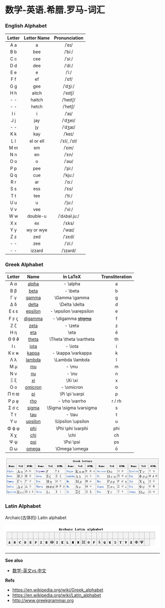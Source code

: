 数学-英语.希腊.罗马-词汇
========================


### English Alphabet

| Letter | Letter Name | Pronunciation |
| :---: | :---: | :---: |
| A a | a | /ˈeɪ/ |
| B b | bee | /ˈbiː/ |
| C c | cee | /ˈsiː/ |
| D d | dee | /ˈdiː/ |
| E e | e | /ˈiː/ |
| F f | ef | /ˈɛf/ |
| G g | gee | /ˈdʒiː/ |
| H h | aitch | /ˈeɪtʃ/ |
| - - | haitch | /ˈheɪtʃ/ |
| - - | hetch | /ˈhetʃ/ |
| I i | i | /ˈaɪ/ |
| J j | jay | /ˈdʒeɪ/ |
| - - | jy | /ˈdʒaɪ/ |
| K k | kay | /ˈkeɪ/ |
| L l | el or ell | /ˈɛl/, /ˈɛɫ/ |
| M m | em | /ˈɛm/ |
| N n | en | /ˈɛn/ |
| O o | o | /ˈəʊ/ |
| P p | pee | /ˈpiː/ |
| Q q | cue | /ˈkjuː/ |
| R r | ar | /ˈɑː/ |
| S s | ess | /ˈɛs/ |
| T t | tee | /ˈtiː/ |
| U u | u | /ˈjuː/ |
| V v | vee | /ˈviː/ |
| W w | double-u | /ˈdʌbəl.juː/ |
| X x | ex | /ˈɛks/ |
| Y y | wy or wye | /ˈwaɪ/ |
| Z z | zed | /ˈzɛd/ |
| - - | zee | /ˈziː/ |
| - - | izzard | /ˈɪzərd/ |



### Greek Alphabet

| Letter | Name | In LaTeX | Transliteration |
| :---: | :---: | :----: | :--------------: | 
| A α | [alpha][alpha] | - \alpha | a |
| B β | [beta][beta] | - \beta | b |
| Γ γ | [gamma][gamma] | \Gamma \gamma | g |
| Δ δ | [delta][delta] | \Delta \delta | d |
| E ϵ ε | [epsilon][epsilon] | - \epsilon \varepsilon | e |
| F ϝ ϛ | [digamma][digamma] | - \digamma [~~stigma~~][stigma] | f |
| Z ζ | [zeta][zeta] | - \zeta | z |
| H η | [eta][eta] | \eta | ē |
| Θ θ ϑ | [theta][theta] | \Theta \theta \vartheta | th |
| Ι ι | [iota][iota] | - \iota | i |
| K κ ϰ | [kappa][kappa] | - \kappa \varkappa | k |
| Λ λ | [lambda][lambda] | \Lambda \lambda | l |
| M μ | [mu][mu] | - \mu | m | 
| N ν | [nu][nu] | - \nu | n |
| Ξ ξ | [xi][xi] | \Xi \xi | x |
| Ο ο | [omicron][omicron] | -  \omicron | o |
| Π π ϖ | [pi][pi] | \Pi \pi \varpi | p |
| Ρ ρ ϱ | [rho][rho] | - \rho \varrho | r / rh | 
| Σ σ ς | [sigma][sigma] | \Sigma \sigma \varsigma | s |
| T τ | [tau][tau] | - \tau | t |
| Υ υ | [upsilon][upsilon] | \Upsilon \upsilon | u |
| Φ ϕ φ | [phi][phi] | \Phi \phi \varphi | phi |
| Χ χ | [chi][chi] | \chi | ch |
| Ψ ψ | [psi][psi] | \Psi \psi | ps |
| Ω ω | [omega][omega] | \Omega \omega | ō |


![](/_img/2014/Greek-Alphabet.png)


### Latin Alphabet

Archaic(古体的) Latin alphabet

![](/_img/2014/Latin-Alphabet.png)


---

**See also**

* [数学-英文vs.中文](数学-英文vs.中文.md)

**Refs**

* https://en.wikipedia.org/wiki/Greek_alphabet
* https://en.wikipedia.org/wiki/Latin_alphabet
* http://www.greekgrammar.org




[alpha]: http://en.wikipedia.org/wiki/Alpha 
[beta]: http://en.wikipedia.org/wiki/Beta
[gamma]: http://en.wikipedia.org/wiki/Gamma
[delta]: http://en.wikipedia.org/wiki/Delta_(letter)
[epsilon]: http://en.wikipedia.org/wiki/Epsilon
[digamma]: http://en.wikipedia.org/wiki/Digamma
[zeta]: http://en.wikipedia.org/wiki/Zeta
[eta]: http://en.wikipedia.org/wiki/Eta
[theta]: http://en.wikipedia.org/wiki/Theta
[iota]: http://en.wikipedia.org/wiki/Iota
[kappa]: http://en.wikipedia.org/wiki/Kappa
[lambda]: http://en.wikipedia.org/wiki/Lambda
[mu]: http://en.wikipedia.org/wiki/Mu_(letter)
[nu]: http://en.wikipedia.org/wiki/Nu_(letter)
[xi]: http://en.wikipedia.org/wiki/Xi_(letter)
[omicron]: http://en.wikipedia.org/wiki/Omicron
[pi]: http://en.wikipedia.org/wiki/Pi_(letter)
[rho]: http://en.wikipedia.org/wiki/Rho
[sigma]: http://en.wikipedia.org/wiki/Sigma
[tau]: http://en.wikipedia.org/wiki/Tau
[upsilon]: http://en.wikipedia.org/wiki/Upsilon
[phi]: http://en.wikipedia.org/wiki/Phi
[chi]: http://en.wikipedia.org/wiki/Chi_(letter)
[psi]: http://en.wikipedia.org/wiki/Psi_(letter)
[omega]: http://en.wikipedia.org/wiki/Omega
[stigma]: http://en.wikipedia.org/wiki/Stigma_(letter)